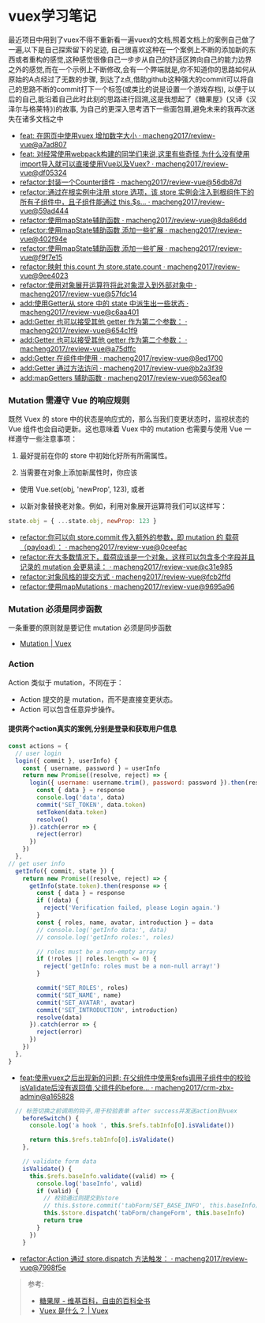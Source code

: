 # vuex学习笔记

最近项目中用到了vuex不得不重新看一遍vuex的文档,照着文档上的案例自己做了一遍,以下是自己探索留下的足迹,
自己很喜欢这种在一个案例上不断的添加新的东西或者重构的感觉,这种感觉很像自己一步步从自己的舒适区跨向自己的能力边界之外的感觉,而在一个示例上不断修改,会有一个弊端就是,你不知道你的思路如何从原始的A点经过了无数的步骤,
到达了z点,借助github这种强大的commit可以将自己的思路不断的commit打下一个标签(或类比的说是设置一个游戏存档),
以便于以后的自己,能沿着自己此时此刻的思路进行回溯,这是我想起了《糖果屋》(又译《汉泽尔与格莱特》)的故事,
为自己的更深入思考洒下一些面包屑,避免未来的我再次迷失在诸多文档之中

* [feat: 在网页中使用vuex 增加数字大小 · macheng2017/review-vue@a7ad807](https://github.com/macheng2017/review-vue/commit/a7ad80725c60405940951eefd52d645d1cd9052e)
* [feat: 对经常使用webpack构建的同学们来说,这里有些奇怪,为什么没有使用import导入就可以直接使用Vue以及Vuex? · macheng2017/review-vue@df05324](https://github.com/macheng2017/review-vue/commit/df053245ef780e6c2283ad78f710d70053ef43af)
* [refactor:封装一个Counter组件 · macheng2017/review-vue@56db87d](https://github.com/macheng2017/review-vue/commit/56db87d20cc8678e2f370177a33b5a7cab08e9a7)
* [refactor:通过在根实例中注册 store 选项，该 store 实例会注入到根组件下的所有子组件中，且子组件能通过 this.$s… · macheng2017/review-vue@59ad444](https://github.com/macheng2017/review-vue/commit/59ad44498fe57e638aaa082fce22b44611959922)
* [refactor:使用mapState辅助函数 · macheng2017/review-vue@8da86dd](https://github.com/macheng2017/review-vue/commit/8da86dd343377fa91246a9fb00c39899490d5812)
* [refactor:使用mapState辅助函数,添加一些扩展 · macheng2017/review-vue@402f94e](https://github.com/macheng2017/review-vue/commit/402f94e734640218418c3cb788e3ba996768b18a)
* [refactor:使用mapState辅助函数,添加一些扩展 · macheng2017/review-vue@f9f7e15](https://github.com/macheng2017/review-vue/commit/f9f7e150288056c2c192965b6dc928d2354f73fa)
* [refactor:映射 this.count 为 store.state.count · macheng2017/review-vue@9ee4023](https://github.com/macheng2017/review-vue/commit/9ee4023d56fe34e18cd36a1caf0914b685bf1619)
* [refactor:使用对象展开运算符将此对象混入到外部对象中 · macheng2017/review-vue@57fdc14](https://github.com/macheng2017/review-vue/commit/57fdc148b698b3ea10532530e0d38963604865ba)
* [add:使用Getter从 store 中的 state 中派生出一些状态 · macheng2017/review-vue@c6aa401](https://github.com/macheng2017/review-vue/commit/c6aa401ff28d82fb7055586a0399f41a267d7b69)
* [add:Getter 也可以接受其他 getter 作为第二个参数： · macheng2017/review-vue@654c1f9](https://github.com/macheng2017/review-vue/commit/654c1f9031bfa884e9e35f35371385e3c922b7de)
* [add:Getter 也可以接受其他 getter 作为第二个参数： · macheng2017/review-vue@a75dffc](https://github.com/macheng2017/review-vue/commit/a75dffcbd8334967a1e9705cec5e6576c137e704)
* [add:Getter 在组件中使用 · macheng2017/review-vue@8ed1700](https://github.com/macheng2017/review-vue/commit/8ed170082f4f2fa9ccb922bc8422a39c161ca791)
* [add:Getter 通过方法访问 · macheng2017/review-vue@b2a3f39](https://github.com/macheng2017/review-vue/commit/b2a3f3998a7229bb252e94e5cf2bf1a71b2718a9)
* [add:mapGetters 辅助函数 · macheng2017/review-vue@563eaf0](https://github.com/macheng2017/review-vue/commit/563eaf0f5f109154020ddb3753a51f3819e3b4f3)


### Mutation 需遵守 Vue 的响应规则
既然 Vuex 的 store 中的状态是响应式的，那么当我们变更状态时，监视状态的 Vue 组件也会自动更新。这也意味着 Vuex 中的 mutation 也需要与使用 Vue 一样遵守一些注意事项：

1. 最好提前在你的 store 中初始化好所有所需属性。

2. 当需要在对象上添加新属性时，你应该

* 使用 Vue.set(obj, 'newProp', 123), 或者

* 以新对象替换老对象。例如，利用对象展开运算符我们可以这样写：
```js
state.obj = { ...state.obj, newProp: 123 }
```
* [refactor:你可以向 store.commit 传入额外的参数，即 mutation 的 载荷（payload）： · macheng2017/review-vue@0ceefac](https://github.com/macheng2017/review-vue/commit/0ceefacb66cb1fbafb0f7885b8b1fe866f4ec2cd)
* [refactor:在大多数情况下，载荷应该是一个对象，这样可以包含多个字段并且记录的 mutation 会更易读： · macheng2017/review-vue@c31e985](https://github.com/macheng2017/review-vue/commit/c31e98566c84f55d4a35e1a0222abe7c180808a5)
* [refactor:对象风格的提交方式 · macheng2017/review-vue@fcb2ffd](https://github.com/macheng2017/review-vue/commit/fcb2ffda1a679ac7ebb9b9f5f5e30fbccde85f60)
* [refactor:使用mapMutations · macheng2017/review-vue@9695a96](https://github.com/macheng2017/review-vue/commit/9695a965906fd89af47e5b2fe1756bedd651c590)
### Mutation 必须是同步函数
一条重要的原则就是要记住 mutation 必须是同步函数
* [Mutation | Vuex](https://vuex.vuejs.org/zh/guide/mutations.html#mutation-%E9%9C%80%E9%81%B5%E5%AE%88-vue-%E7%9A%84%E5%93%8D%E5%BA%94%E8%A7%84%E5%88%99)
### Action
Action 类似于 mutation，不同在于：

* Action 提交的是 mutation，而不是直接变更状态。
* Action 可以包含任意异步操作。

#### 提供两个action真实的案例,分别是登录和获取用户信息
```js
const actions = {
  // user login
  login({ commit }, userInfo) {
    const { username, password } = userInfo
    return new Promise((resolve, reject) => {
      login({ username: username.trim(), password: password }).then(response => {
        const { data } = response
        console.log('data', data)
        commit('SET_TOKEN', data.token)
        setToken(data.token)
        resolve()
      }).catch(error => {
        reject(error)
      })
    })
  },
// get user info
  getInfo({ commit, state }) {
    return new Promise((resolve, reject) => {
      getInfo(state.token).then(response => {
        const { data } = response
        if (!data) {
          reject('Verification failed, please Login again.')
        }
        const { roles, name, avatar, introduction } = data
        // console.log('getInfo data:', data)
        // console.log('getInfo roles:', roles)

        // roles must be a non-empty array
        if (!roles || roles.length <= 0) {
          reject('getInfo: roles must be a non-null array!')
        }

        commit('SET_ROLES', roles)
        commit('SET_NAME', name)
        commit('SET_AVATAR', avatar)
        commit('SET_INTRODUCTION', introduction)
        resolve(data)
      }).catch(error => {
        reject(error)
      })
    })
  },
}
```

* [feat:使用vuex之后出现新的问题: 在父组件中使用$refs调用子组件中的校验isValidate后没有返回值,父组件的before… · macheng2017/crm-zbx-admin@a165828](https://github.com/macheng2017/crm-zbx-admin/commit/a16582859a2b115d15e7d988cb23921d7798b69a)


```js
  // 标签切换之前调用的钩子,用于校验表单 after success并发送action到vuex
    beforeSwitch() {
      console.log('a hook ', this.$refs.tabInfo[0].isValidate())

      return this.$refs.tabInfo[0].isValidate()
    },
```

```js
    // validate form data
    isValidate() {
      this.$refs.baseInfo.validate((valid) => {
        console.log('baseInfo', valid)
        if (valid) {
          // 校验通过则提交到store
          // this.$store.commit('tabForm/SET_BASE_INFO', this.baseInfo)
          this.$store.dispatch('tabForm/changeForm', this.baseInfo)
          return true
        }
      })
    }
```

* [refactor:Action 通过 store.dispatch 方法触发： · macheng2017/review-vue@7998f5e](https://github.com/macheng2017/review-vue/commit/7998f5ecc67022b5c6359f59710e824ef9a1e57e)

>参考:
> * [糖果屋 - 维基百科，自由的百科全书](https://zh.wikipedia.org/wiki/%E7%B3%96%E6%9E%9C%E5%B1%8B)
> * [Vuex 是什么？ | Vuex](https://vuex.vuejs.org/zh/)
